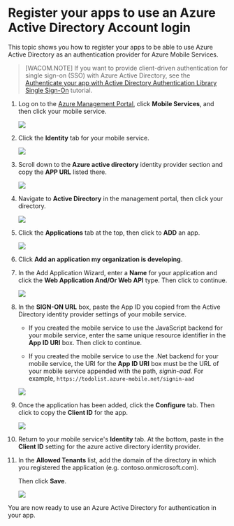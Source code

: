 <properties linkid="develop-mobile-how-to-guides-register-for-active-directory-authentication" urlDisplayName="Register for Azure Active Directory Authentication" pageTitle="Register for Azure Active Directory authentication - Mobile Services" metaKeywords="Azure registering application, Azure Active Directory authentication, application authenticate, authenticate mobile services" description="Learn how to register for Azure Active Directory authentication in your Mobile Services application." title="Register your account to use an Azure Active Directory account login" authors="wesmc" services="mobile-services" documentationCenter="Mobile" />

<tags ms.service="mobile-services" ms.workload="mobile" ms.tgt_pltfrm="mobile-multiple" ms.devlang="multiple" ms.topic="article" ms.date="01/01/1900" ms.author="wesmc" />

# Register your apps to use an Azure Active Directory Account login

This topic shows you how to register your apps to be able to use Azure Active Directory as an authentication provider for Azure Mobile Services. 

> [WACOM.NOTE] If you want to provide client-driven authentication for single sign-on (SSO) with Azure Active Directory, see the <a href="/en-us/documentation/articles/mobile-services-windows-store-dotnet-adal-sso-authentication/">Authenticate your app with Active Directory Authentication Library Single Sign-On</a> tutorial. 

1. Log on to the [Azure Management Portal], click **Mobile Services**, and then click your mobile service.

    ![][1]

2. Click the **Identity** tab for your mobile service. 

    ![][2]

3. Scroll down to the **Azure active directory** identity provider section and copy the **APP URL** listed there.

    ![][3]

4. Navigate to **Active Directory** in the management portal, then click your directory.

    ![][4] 

5. Click the **Applications** tab at the top, then click to **ADD** an app. 

    ![][10]

6. Click **Add an application my organization is developing**.

7. In the Add Application Wizard, enter a **Name** for your application and click the  **Web Application And/Or Web API** type. Then click to continue.

    ![][5]

8. In the **SIGN-ON URL** box, paste the App ID you copied from the Active Directory identity provider settings of your mobile service. 
 
    

    - If you created the mobile service to use the JavaScript backend for your mobile service, enter the same unique resource identifier in the **App ID URI** box. Then click to continue.

    - If you created the mobile service to use the .Net backend for your mobile service, the URI for the **App ID URI** box must be the URL of your mobile service appended with the path, _signin-aad_. For example,  `https://todolist.azure-mobile.net/signin-aad`


    ![][6]


9. Once the application has been added, click the **Configure** tab. Then click to copy the **Client ID** for the app.

    ![][8]


10. Return to your mobile service's **Identity** tab. At the bottom, paste in the **Client ID** setting for the azure active directory identity provider.
    
11. In the **Allowed Tenants** list, add the domain of the directory in which you registered the application (e.g. contoso.onmicrosoft.com). 
 
    Then click **Save**.

    ![][9]



You are now ready to use an Azure Active Directory for authentication in your app. 



<!-- Anchors. -->

<!-- Images. -->
[1]: ./media/mobile-services-how-to-register-active-directory-authentication/mobile-services-selection.png
[2]: ./media/mobile-services-how-to-register-active-directory-authentication/mobile-identity-tab.png
[3]: ./media/mobile-services-how-to-register-active-directory-authentication/mobile-services-copy-app-url-waad-auth.png
[4]: ./media/mobile-services-how-to-register-active-directory-authentication/mobile-services-select-ad-waad-auth.png
[5]: ./media/mobile-services-how-to-register-active-directory-authentication/mobile-services-add-app-wizard-1-waad-auth.png
[6]: ./media/mobile-services-how-to-register-active-directory-authentication/mobile-services-add-app-wizard-2-waad-auth.png
[7]: ./media/mobile-services-how-to-register-active-directory-authentication/mobile-services-add-app-wizard-3-waad-auth.png
[8]: ./media/mobile-services-how-to-register-active-directory-authentication/mobile-services-clientid-waad-auth.png
[9]: ./media/mobile-services-how-to-register-active-directory-authentication/mobile-services-clientid-pasted-waad-auth.png
[10]:./media/mobile-services-how-to-register-active-directory-authentication/mobile-services-waad-idenity-tab-selection.png

<!-- URLs. -->
[Azure Management Portal]: https://manage.windowsazure.com/

